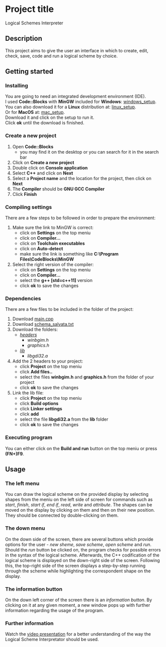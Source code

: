 # Project title
Logical Schemes Interpreter

## Description
This project aims to give the user an interface in which to create, edit, check, save, code and run a logical scheme by choice.

## Getting started
### Installing
You are going to need an integrated development environment (IDE).  
I used **Code::Blocks** with **MinGW** included for **Windows**:
[windows_setup](https://sourceforge.net/projects/codeblocks/files/Binaries/20.03/Windows/codeblocks-20.03mingw-setup.exe/download).  
You can also download it for a **Linux** distribution at:
[linux_setup](https://www.codeblocks.org/downloads/binaries/#imagesoslinux48pnglogo-linux-32-and-64-bit).  
Or for **MacOS** at:
[mac_setup](https://sourceforge.net/projects/codeblocks/files/Binaries/13.12/MacOS/CodeBlocks-13.12-mac.zip/download).  
Download it and click on the setup to run it.  
Click **ok** until the download is finished.

### Create a new project
1. Open **Code::Blocks**
    * you may find it on the desktop or you can search for it in the search bar
2. Click on **Create a new project**
3. Double click on **Console application**
4. Select **C++** and click on **Next**
5. Select a **Project name** and the location for the project, then click on **Next**
6. The **Compiler** should be **GNU GCC Compiler**
7. Click **Finish**

### Compiling settings
There are a few steps to be followed in order to prepare the environment:
1. Make sure the link to MinGW is correct:
    * click on **Settings** on the top meniu
    * click on **Compiler...**
    * click on **Toolchain executables**
    * click on **Auto-detect**
    * make sure the link is something like **C:\Program Files\CodeBlocks\MinGW**
2. Select the right version of the compiler:
    * click on **Settings** on the top meniu
    * click on **Compiler...**
    * select the **g++ [std=c++11]** version
    * click **ok** to save the changes

### Dependencies
There are a few files to be included in the folder of the project:
1. Download [main.cpp](main.cpp)
2. Download [schema_salvata.txt](schema_salvata.txt)
3. Download the folders:
    * *[headers](headers)*
        * *winbgim.h*
        * *graphics.h*
    * *[lib](lib)*
        * *libgdi32.a*
4. Add the 2 headers to your project:
    * click **Project** on the top meniu
    * click **Add files..**
    * select the files **winbgim.h** and **graphics.h**
    from the folder of your project
    * click **ok** to save the changes
5. Link the lib file:
    * click **Project** on the top meniu
    * click **Build options**
    * click **Linker settings**
    * click **add**
    * select the file **libgdi32.a** from the **lib** folder
    * click **ok** to save the changes

### Executing program
You can either click on the **Build and run** button on the top meniu or press **(FN+)F9**.

## Usage
### The left menu
You can draw the logical scheme on the provided display by selecting shapes from the meniu on the left side of screen for commands such as *start*, *finish*, *start if*, *end if*, *read*, *write* and *attribute*. The shapes can be moved on the display by clicking on them and then on their new position. They should be connected by double-clicking on them.

### The down menu
On the down side of the screen, there are several buttons which provide options for the user - *new sheme*, *save scheme*, *open scheme* and *run*.  
Should the *run* button be clicked on, the program checks for possible errors in the syntax of the logical scheme. Afterwards, the C++ codification of the logical scheme is displayed on the down-right side of the screen. Following this, the top-right side of the screen displays a step-by-step running through the scheme while highlighting the correspondent shape on the display. 

### The information button
On the down left corner of the screen there is an *information button*. By clicking on it at any given moment, a new window pops up with further information regarding the usage of the program.

### Further information
Watch the [video presentation](<presentation.mkv>) for a better understanding of the way the Logical Scheme Interpretator should be used.
